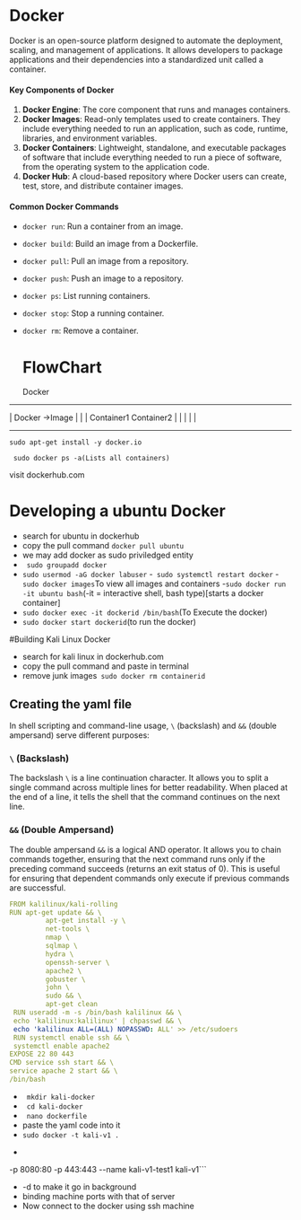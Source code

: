# Docker 
Docker is an open-source platform designed to automate the deployment, scaling, and management of applications. It allows developers to package applications and their dependencies into a standardized unit called a container.

#### Key Components of Docker

1.  **Docker Engine**: The core component that runs and manages containers.
2.  **Docker Images**: Read-only templates used to create containers. They include everything needed to run an application, such as code, runtime, libraries, and environment variables.
3.  **Docker Containers**: Lightweight, standalone, and executable packages of software that include everything needed to run a piece of software, from the operating system to the application code.
4.  **Docker Hub**: A cloud-based repository where Docker users can create, test, store, and distribute container images.
#### Common Docker Commands

-   `docker run`: Run a container from an image.
-   `docker build`: Build an image from a Dockerfile.
-   `docker pull`: Pull an image from a repository.
-   `docker push`: Push an image to a repository.
-   `docker ps`: List running containers.
-   `docker stop`: Stop a running container.
-   `docker rm`: Remove a container.

      # FlowChart
      Docker  
---------------------------------
|      Docker ->Image 
 |                                              |
| Container1     Container2   |
|                                               |
|                                               |
                                          
---------------------------------

```sudo apt-get install -y docker.io```

``` sudo docker ps -a(Lists all containers)```

visit dockerhub.com

# Developing a ubuntu Docker

- search for ubuntu in dockerhub
- copy the pull command ```docker pull ubuntu```
-  we may add docker as sudo priviledged entity
- ``` sudo groupadd docker```
- ```sudo usermod -aG docker labuser```
-``` sudo systemctl restart docker```
-```sudo docker images```To view all images and containers
-```sudo docker run -it ubuntu bash```(-it = interactive shell, bash type)[starts a docker container]
- ```sudo docker exec -it dockerid /bin/bash```(To Execute the docker)
- ```sudo docker start dockerid```(to run the docker)


#Building Kali Linux Docker
- search for kali linux in dockerhub.com
- copy the pull command and paste in terminal
- remove junk images``` sudo docker rm containerid```
## Creating the yaml file
In shell scripting and command-line usage, `\` (backslash) and `&&` (double ampersand) serve different purposes:

### `\` (Backslash)

The backslash `\` is a line continuation character. It allows you to split a single command across multiple lines for better readability. When placed at the end of a line, it tells the shell that the command continues on the next line.


### `&&` (Double Ampersand)

The double ampersand `&&` is a logical AND operator. It allows you to chain commands together, ensuring that the next command runs only if the preceding command succeeds (returns an exit status of 0). This is useful for ensuring that dependent commands only execute if previous commands are successful.

```yaml
FROM kalilinux/kali-rolling
RUN apt-get update && \
         apt-get install -y \
         net-tools \
         nmap \
         sqlmap \
         hydra \
         openssh-server \
         apache2 \
         gobuster \
         john \
         sudo && \
         apt-get clean
 RUN useradd -m -s /bin/bash kalilinux && \
 echo 'kalilinux:kalilinux' | chpasswd && \
 echo 'kalilinux ALL=(ALL) NOPASSWD: ALL' >> /etc/sudoers
 RUN systemctl enable ssh && \
 systemctl enable apache2
EXPOSE 22 80 443
CMD service ssh start && \
service apache 2 start && \
/bin/bash
```

- ``` mkdir kali-docker```
- ``` cd kali-docker```
- ``` nano dockerfile```
- paste the yaml code into it
- ``` sudo docker -t kali-v1 . ```
- ``` sudo docker run -it -p 2222:22 
 -p 8080:80 -p 443:443 --name kali-v1-test1 kali-v1```
- -d to make it go in background
- binding machine ports with that of server
- Now connect to the docker using ssh machine
